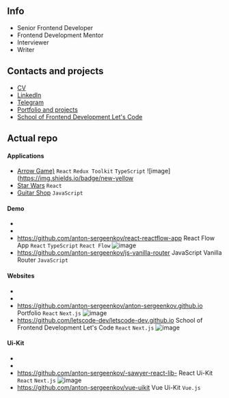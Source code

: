 ## Info
- Senior Frontend Developer
- Frontend Development Mentor
- Interviewer
- Writer

## Contacts and projects
- [CV](https://anton-sergeenkov.github.io/cv-en.pdf)
- [LinkedIn](https://www.linkedin.com/in/sergeenkov-anton)
- [Telegram](https://t.me/anton_sergeenkov)
- [Portfolio and projects](https://anton-sergeenkov.github.io)
- [School of Frontend Development Let's Code](https://letscode-dev.github.io)

## Actual repo

#### Applications
- [Arrow Game)](https://github.com/letscode-dev/react-arrow-game) `React` `Redux Toolkit` `TypeScript` ![image](https://img.shields.io/badge/new-yellow
- [Star Wars](https://github.com/letscode-dev/react-star-wars) `React`
- [Guitar Shop](https://github.com/letscode-dev/js-guitar-shop) `JavaScript`

#### Demo
- []()
- []()
- https://github.com/anton-sergeenkov/react-reactflow-app React Flow App `React` `TypeScript`  `React Flow` ![image](https://img.shields.io/badge/new-yellow)
- https://github.com/anton-sergeenkov/js-vanilla-router JavaScript Vanilla Router `JavaScript`

#### Websites
- []()
- []()
- https://github.com/anton-sergeenkov/anton-sergeenkov.github.io Portfolio `React` `Next.js` ![image](https://img.shields.io/badge/new-yellow)
- https://github.com/letscode-dev/letscode-dev.github.io School of Frontend Development Let's Code `React` `Next.js` ![image](https://img.shields.io/badge/new-yellow)

#### Ui-Kit
- []()
- []()
- https://github.com/anton-sergeenkov/-sawyer-react-lib- React Ui-Kit `React` `Next.js` ![image](https://img.shields.io/badge/new-yellow)
- https://github.com/anton-sergeenkov/vue-uikit Vue Ui-Kit `Vue.js`
